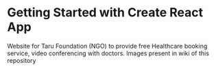 # Getting Started with Create React App

Website for Taru Foundation (NGO) to provide free Healthcare booking service, video conferencing with doctors.
Images present in wiki of this repository
